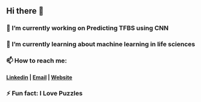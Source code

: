 ## Hi there 👋

### 🔭 I’m currently working on Predicting TFBS using CNN
### 🌱 I’m currently learning about machine learning in life sciences
### 📫 How to reach me: 
#### [Linkedin](https://www.linkedin.com/in/neda-esfehani/) | <a href="mailto:neda.esfehani@gmail.com">Email</a> | [Website]()
### ⚡ Fun fact: I Love Puzzles


